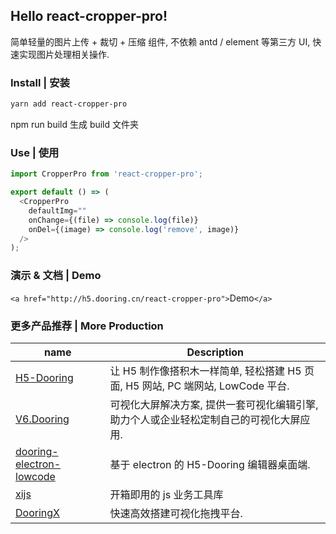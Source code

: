 ## Hello react-cropper-pro!

简单轻量的图片上传 + 裁切 + 压缩 组件, 不依赖 antd / element 等第三方 UI, 快速实现图片处理相关操作.

### Install | 安装

```bash
yarn add react-cropper-pro
```

npm run build 生成 build 文件夹

### Use | 使用

```js
import CropperPro from 'react-cropper-pro';

export default () => (
  <CropperPro
    defaultImg=""
    onChange={(file) => console.log(file)}
    onDel={(image) => console.log('remove', image)}
  />
);
```

### 演示 & 文档 | Demo

`<a href="http://h5.dooring.cn/react-cropper-pro">`Demo`</a>`

### 更多产品推荐 | More Production

| name                                                                              | Description                                                                             |
| --------------------------------------------------------------------------------- | --------------------------------------------------------------------------------------- |
| [H5-Dooring](https://github.com/MrXujiang/h5-Dooring)                             | 让 H5 制作像搭积木一样简单, 轻松搭建 H5 页面, H5 网站, PC 端网站, LowCode 平台.         |
| [V6.Dooring](https://github.com/MrXujiang/v6.dooring.public)                      | 可视化大屏解决方案, 提供一套可视化编辑引擎, 助力个人或企业轻松定制自己的可视化大屏应用. |
| [dooring-electron-lowcode](https://github.com/MrXujiang/dooring-electron-lowcode) | 基于 electron 的 H5-Dooring 编辑器桌面端.                                               |
| [xijs](https://github.com/MrXujiang/xijs)                                         | 开箱即用的 js 业务工具库                                                                |
| [DooringX](https://github.com/H5-Dooring/dooringx)                                | 快速高效搭建可视化拖拽平台.                                                             |

